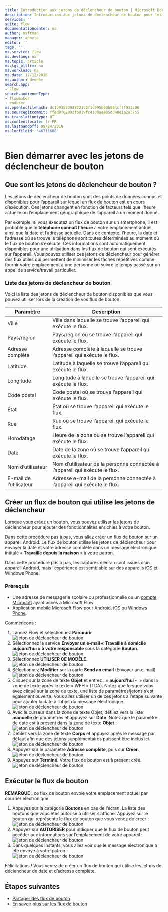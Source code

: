 ```yaml
---
title: Introduction aux jetons de déclencheur de bouton | Microsoft Docs
description: Introduction aux jetons de déclencheur de bouton pour les flux de bouton Microsoft.
services: ''
suite: flow
documentationcenter: na
author: msftman
manager: anneta
editor: ''
tags: ''
ms.service: flow
ms.devlang: na
ms.topic: article
ms.tgt_pltfrm: na
ms.workload: na
ms.date: 12/12/2016
ms.author: deonhe
search.app:
- Flow
search.audienceType:
- flowmaker
- enduser
ms.openlocfilehash: dc1b93553938221c3f1c995b63b984cfff913c06
ms.sourcegitcommit: ffed9f02092fbd19fc4108aee05dd40d1a2a3755
ms.translationtype: HT
ms.contentlocale: fr-FR
ms.lasthandoff: 09/24/2018
ms.locfileid: "46711608"
---
```

# <a name="get-started-with-button-trigger-tokens"></a>Bien démarrer avec les jetons de déclencheur de bouton
## <a name="what-are-button-trigger-tokens"></a>Que sont les jetons de déclencheur de bouton ?
Les jetons de déclencheur de bouton sont des points de données connus et disponibles pour l’appareil sur lequel un [flux de bouton](introduction-to-button-flows.md) est en cours d’exécution. Ces jetons changent en fonction de facteurs tels que l’heure actuelle ou l’emplacement géographique de l’appareil à un moment donné.  

Par exemple, si vous exécutez un flux de bouton sur un smartphone, il est probable que le **téléphone connaît l’heure** à votre emplacement actuel, ainsi que la date et l’adresse actuelle. Dans ce contexte, l’heure, la date et l’adresse où se trouve le téléphone sont toutes déterminées au moment où le flux de bouton s’exécute. Ces informations sont automatiquement disponibles pour une utilisation dans les flux de bouton qui sont exécutés sur l’appareil. Vous pouvez utiliser ces jetons de déclencheur pour générer des flux utiles qui permettent de minimiser les tâches répétitives comme fournir votre emplacement à une personne ou suivre le temps passé sur un appel de service/travail particulier.

### <a name="list-of-button-trigger-tokens"></a>Liste des jetons de déclencheur de bouton
Voici la liste des jetons de déclencheur de bouton disponibles que vous pouvez utiliser lors de la création de vos flux de bouton.

| Paramètre | Description |
| --- | --- |
| Ville |Ville dans laquelle se trouve l’appareil qui exécute le flux. |
| Pays/région |Pays/région où se trouve l’appareil qui exécute le flux. |
| Adresse complète |Adresse complète à laquelle se trouve l’appareil qui exécute le flux. |
| Latitude |Latitude à laquelle se trouve l’appareil qui exécute le flux. |
| Longitude |Longitude à laquelle se trouve l’appareil qui exécute le flux. |
| Code postal |Code postal où se trouve l’appareil qui exécute le flux. |
| État |État où se trouve l’appareil qui exécute le flux. |
| Rue |Rue où se trouve l’appareil qui exécute le flux. |
| Horodatage |Heure de la zone où se trouve l’appareil qui exécute le flux. |
| Date |Date de la zone où se trouve l’appareil qui exécute le flux. |
| Nom d’utilisateur |Nom d’utilisateur de la personne connectée à l’appareil qui exécute le flux. |
| E-mail de l’utilisateur |Adresse e-mail de la personne connectée à l’appareil qui exécute le flux. |

## <a name="create-a-button-flow-that-uses-trigger-tokens"></a>Créer un flux de bouton qui utilise les jetons de déclencheur
Lorsque vous créez un bouton, vous pouvez utiliser les jetons de déclencheur pour ajouter des fonctionnalités enrichies à votre bouton.

Dans cette procédure pas à pas, vous allez créer un flux de bouton sur un appareil Android. Le flux de bouton utilise les jetons de déclencheur pour envoyer la date et votre adresse complète dans un message électronique intitulé « **Travaille depuis la maison** » à votre patron.

Dans cette procédure pas à pas, les captures d’écran sont issues d’un appareil Android, mais l’expérience est semblable sur des appareils iOS et Windows Phone.

### <a name="prerequisites"></a>Prérequis
* Une adresse de messagerie scolaire ou professionnelle ou un [compte Microsoft](https://account.microsoft.com/about?refd=www.microsoft.com) ayant accès à Microsoft Flow.
* Application mobile Microsoft Flow pour [Android](https://aka.ms/flowmobiledocsandroid), [iOS](https://aka.ms/flowmobiledocsios) ou [Windows Phone](https://aka.ms/flowmobilewindows).

Commençons :

1. Lancez Flow et sélectionnez **Parcourir**   
   ![jeton de déclencheur de bouton](./media/introduction-to-button-trigger-tokens/1.png)  
2. Sélectionnez le service **Envoyer un e-mail « Travaille à domicile aujourd’hui » à votre responsable** sous la catégorie **Bouton**.   
   ![jeton de déclencheur de bouton](./media/introduction-to-button-trigger-tokens/2.png)  
3. Sélectionnez **UTILISER CE MODÈLE**.  
   ![jeton de déclencheur de bouton](./media/introduction-to-button-trigger-tokens/3.png)  
4. Sélectionnez **Modifier** sur la carte **Send an email** (Envoyer un e-mail)  
   ![jeton de déclencheur de bouton](./media/introduction-to-button-trigger-tokens/3-5.png)  
5. Cliquez sur la zone de texte **Objet** et entrez : « **aujourd’hui -**  » dans la zone de texte après le texte « WFH » (TDA). Notez que lorsque vous avez cliqué sur la zone de texte, une liste de paramètres/jetons s’est également ouverte. Vous allez utiliser un de ces jetons à l’étape suivante pour ajouter la date à l’objet du message électronique.  
   ![jeton de déclencheur de bouton](./media/introduction-to-button-trigger-tokens/4.png)  
6. Avec le curseur dans la zone de texte Objet, défilez vers la liste **manuelle** de paramètres et appuyez sur **Date**. Notez que le paramètre de date est à présent dans la zone de texte **Objet** :  
   ![jeton de déclencheur de bouton](./media/introduction-to-button-trigger-tokens/6.png)  
7. Défilez vers la zone de texte **Corps** et appuyez après le message par défaut afin que des jetons supplémentaires puissent être inclus ici.  
   ![jeton de déclencheur de bouton](./media/introduction-to-button-trigger-tokens/7.png)  
8. Appuyez sur le paramètre **Adresse complète**, puis sur **Créer**.  
   ![jeton de déclencheur de bouton](./media/introduction-to-button-trigger-tokens/8.png)  
9. Appuyez sur **Terminé**. Votre flux de bouton est à présent créé.  
   ![jeton de déclencheur de bouton](./media/introduction-to-button-trigger-tokens/9.png)  

## <a name="run-the-button-flow"></a>Exécuter le flux de bouton
**REMARQUE** : ce flux de bouton envoie votre emplacement actuel par courrier électronique.  

1. Appuyez sur la catégorie **Boutons** en bas de l’écran. La liste des boutons que vous êtes autorisé à utiliser s’affiche. Appuyez sur le bouton qui représente le flux de bouton que vous venez de créer :  
   ![jeton de déclencheur de bouton](./media/introduction-to-button-trigger-tokens/10.png)  
2. Appuyez sur **AUTORISER** pour indiquer que le flux de bouton peut accéder aux informations sur l’emplacement de votre appareil :  
   ![jeton de déclencheur de bouton](./media/introduction-to-button-trigger-tokens/11.png)  
3. Dans quelques instants, vous allez voir que le message électronique a été envoyé à votre patron :  
   ![jeton de déclencheur de bouton](./media/introduction-to-button-trigger-tokens/12.png)  

Félicitations ! Vous venez de créer un flux de bouton qui utilise les jetons de déclencheur de date et d’adresse complète. 

## <a name="next-steps"></a>Étapes suivantes
* [Partager des flux de bouton](share-buttons.md)
* [En savoir plus sur les flux de bouton](introduction-to-button-flows.md)
